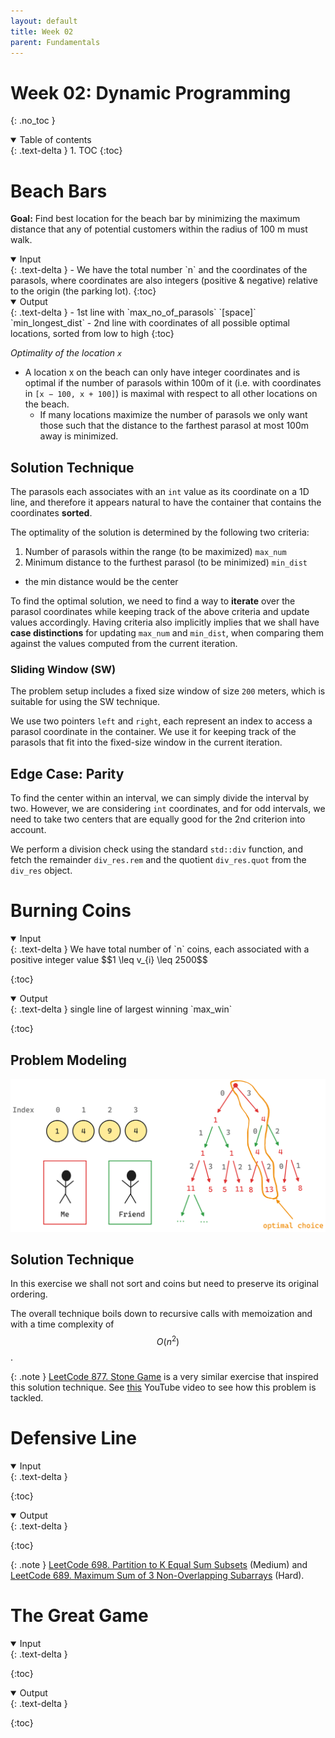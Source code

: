 ```yaml
---
layout: default
title: Week 02
parent: Fundamentals
---
```


Week 02: Dynamic Programming
===
{: .no_toc }

<details open markdown="block">
  <summary>
    Table of contents
  </summary>
  {: .text-delta }
1. TOC
{:toc}
</details>


# Beach Bars 	

**Goal:** Find best location for the beach bar by minimizing the maximum distance that any of potential customers within the radius of 100 m must walk.


<details open markdown="block">
  <summary>
    Input
  </summary>
  {: .text-delta }
  - We have the total number `n` and the coordinates of the parasols, where coordinates are also integers (positive & negative) relative to the origin (the parking lot).
{:toc}
</details>


<details open markdown="block">
  <summary>
    Output
  </summary>
  {: .text-delta }
  - 1st line with `max_no_of_parasols` `[space]` `min_longest_dist`
  - 2nd line with coordinates of all possible optimal locations, sorted from low to high
{:toc}
</details>



  *Optimality of the location `x`*
  - A location x on the beach can only have integer coordinates and is optimal if the number of parasols within 100m of it (i.e. with coordinates in `[x − 100, x + 100]`) is maximal with respect to all other locations on the beach. 
    - If many locations maximize the number of parasols we only want those such that the distance to the farthest parasol at most 100m away is minimized.

## Solution Technique

The parasols each associates with an `int` value as its coordinate on a 1D line, and therefore it appears natural to have the container that contains the coordinates **sorted**.

The optimality of the solution is determined by the following two criteria:

1. Number of parasols within the range (to be maximized) `max_num`
2. Minimum distance to the furthest parasol (to be minimized) `min_dist`
  - the min distance would be the center

To find the optimal solution, we need to find a way to **iterate** over the parasol coordinates while keeping track of the above criteria and update values accordingly. Having criteria also implicitly implies that we shall have **case distinctions** for updating `max_num` and `min_dist`, when comparing them against the values computed from the current iteration.

### Sliding Window (SW)

The problem setup includes a fixed size window of size `200` meters, which is suitable for using the SW technique. 

We use two pointers `left` and `right`, each represent an index to access a parasol coordinate in the container. We use it for keeping track of the parasols that fit into the fixed-size window in the current iteration.

## Edge Case: Parity

To find the center within an interval, we can simply divide the interval by two. However, we are considering `int` coordinates, and for odd intervals, we need to take two centers that are equally good for the 2nd criterion into account.

We perform a division check using the standard `std::div` function, and fetch the remainder `div_res.rem` and the quotient `div_res.quot` from the `div_res` object.

# Burning Coins

<details open markdown="block">
  <summary>
    Input
  </summary>
  {: .text-delta }
We have total number of `n` coins, each associated with a positive integer value $$1 \leq v_{i} \leq 2500$$

{:toc}
</details>


<details open markdown="block">
  <summary>
    Output
  </summary>
  {: .text-delta }
  single line of largest winning `max_win`

{:toc}
</details>


## Problem Modeling

![](assets/images/burning_coin_decision_tree.png)


## Solution Technique

In this exercise we shall not sort and coins but need to preserve its original ordering.

The overall technique boils down to recursive calls with memoization and with a time complexity of $$O(n^{2})$$.

{: .note }
[LeetCode 877. Stone Game](https://leetcode.com/problems/stone-game/description/) is a very similar exercise that inspired this solution technique. See [this](https://www.youtube.com/watch?v=k4BPLBtXCWg&list=LL&index=1) YouTube video to see how this problem is tackled.

# Defensive Line 	

<details open markdown="block">
  <summary>
    Input
  </summary>
  {: .text-delta }


{:toc}
</details>


<details open markdown="block">
  <summary>
    Output
  </summary>
  {: .text-delta }


{:toc}
</details>



{: .note }
[LeetCode 698. Partition to K Equal Sum Subsets](https://leetcode.com/problems/partition-to-k-equal-sum-subsets/description/) (Medium) and [LeetCode 689. Maximum Sum of 3 Non-Overlapping Subarrays](https://leetcode.com/problems/maximum-sum-of-3-non-overlapping-subarrays/description/) (Hard).



# The Great Game

<details open markdown="block">
  <summary>
    Input
  </summary>
  {: .text-delta }


{:toc}
</details>


<details open markdown="block">
  <summary>
    Output
  </summary>
  {: .text-delta }


{:toc}
</details>

